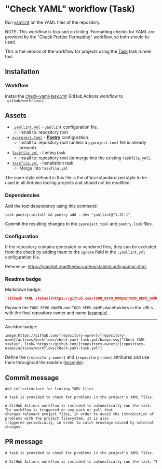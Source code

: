 # "Check YAML" workflow (Task)

Run [yamllint](https://github.com/adrienverge/yamllint) on the YAML files of the repository.

NOTE: This workflow is focused on linting. Formatting checks for YAML are provided by the ["Check Prettier Formatting" workflow](check-prettier-formatting-task.md), so both should be used.

This is the version of the workflow for projects using the [Task](https://taskfile.dev/#/) task runner tool.

## Installation

### Workflow

Install the [check-yaml-task.yml](check-yaml-task.yml) GitHub Actions workflow to `.github/workflows/`

## Assets

- [`.yamllint.yml`](assets/check-yaml/.yamllint.yml) - `yamllint` configuration file.
  - Install to: repository root
- [`pyproject.toml`](assets/poetry/pyproject.toml) - [**Poetry**](https://python-poetry.org/) configuration.
  - Install to: repository root (unless a `pyproject.toml` file is already present).
- [`Taskfile.yml`](assets/check-yaml-task/Taskfile.yml) - Linting task.
  - Install to: repository root (or merge into the existing `Taskfile.yml`).
- [`Taskfile.yml`](assets/poetry-task/Taskfile.yml) - Installation task.
  - Merge into `Taskfile.yml`

The code style defined in this file is the official standardized style to be used in all Arduino tooling projects and should not be modified.

### Dependencies

Add the tool dependency using this command:

```
task poetry:install && poetry add --dev "yamllint@^1.37.1"
```

Commit the resulting changes to the `pyproject.toml` and `poetry.lock` files.

### Configuration

If the repository contains generated or vendored files, they can be excluded from the check by adding them to the `ignore` field in the `.yamllint.yml` configuration file.

Reference:
https://yamllint.readthedocs.io/en/stable/configuration.html

### Readme badge

Markdown badge:

```markdown
[![Check YAML status](https://github.com/TODO_REPO_OWNER/TODO_REPO_NAME/actions/workflows/check-yaml-task.yml/badge.svg)](https://github.com/TODO_REPO_OWNER/TODO_REPO_NAME/actions/workflows/check-yaml-task.yml)
```

Replace the `TODO_REPO_OWNER` and `TODO_REPO_NAME` placeholders in the URLs with the final repository owner and name ([example](https://raw.githubusercontent.com/arduino-libraries/ArduinoIoTCloud/master/README.md)).

---

Asciidoc badge:

```adoc
image:https://github.com/{repository-owner}/{repository-name}/actions/workflows/check-yaml-task.yml/badge.svg["Check YAML status", link="https://github.com/{repository-owner}/{repository-name}/actions/workflows/check-yaml-task.yml"]
```

Define the `{repository-owner}` and `{repository-name}` attributes and use them throughout the readme ([example](https://raw.githubusercontent.com/arduino-libraries/WiFiNINA/master/README.adoc)).

## Commit message

```
Add infrastructure for linting YAML files

A task is provided to check for problems in the project's YAML files.

A GitHub Actions workflow is included to automatically run the task. The workflow is triggered on any push or pull that
changes relevant project files, in order to avoid the introduction of problems with the project filesystem. It is also
triggered periodically, in order to catch breakage caused by external changes.
```

## PR message

```markdown
A task is provided to check for problems in the project's YAML files.

A GitHub Actions workflow is included to automatically run the task. The workflow is triggered on any push or pull that changes relevant project files, in order to avoid the introduction of problems with the project filesystem. It is also triggered periodically, in order to catch breakage caused by external changes.
```
